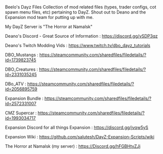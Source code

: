 Beelo's Dayz Files
Collection of mod related files (types, trader configs, cot spawn menu files, etc) pertaining to DayZ. Shout out to Deano and the Expansion mod team for putting up with me.

My DayZ Server is "The Horror at Namalsk"

Deano's Discord - Great Source of Information : https://discord.gg/vSDP3qz

Deano's Twitch Modding Vids : https://www.twitch.tv/dbo_dayz_tutorials

DBO_Mustangs : https://steamcommunity.com/sharedfiles/filedetails/?id=1739823745

DBO_Creatures : https://steamcommunity.com/sharedfiles/filedetails/?id=2331035245

DBo_ATV : https://steamcommunity.com/sharedfiles/filedetails/?id=2056895759

Expansion Bundle : https://steamcommunity.com/sharedfiles/filedetails/?id=2572331007

CMZ Supercar : https://steamcommunity.com/sharedfiles/filedetails/?id=1993034717

Expansion Discord for all things Expansion : https://discord.gg/jvqw5yS

Expansion Wiki : https://github.com/salutesh/DayZ-Expansion-Scripts/wiki

The Horror at Namalsk (my server) : https://Discord.gg/hFGBHtyZJj

